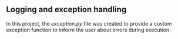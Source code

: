 ## Logging and exception handling

In this project, the *exception.py* file was created to provide a custom exception function to inform the user about errors during execution.



<!-- 
|__src/ # project
|   |__components/ # modules for the project
|   |   |__data_ingestion.py
|   |   |__data_transformation.py
|   |   |__model_trainer.py
|   |__pipeline/ # 
|   |   |__predict_pipeline.py
|   |   |__train_pipeline.py
|   |__exception.py
|   |__logger.py
|   |__exception.py
|   |__utils.py
|__setup.py
|__artifacts/ # train and test data
|__notebook/ # EDA in jupyter notebook and raw dataset -->
